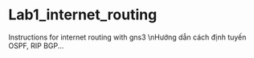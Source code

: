 # Lab1_internet_routing
Instructions for internet routing with gns3
\nHướng dẫn cách định tuyến OSPF, RIP BGP...
